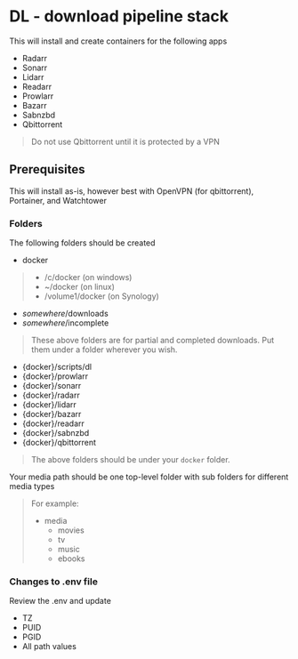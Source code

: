 # DL - download pipeline stack
This will install and create containers for the following apps
- Radarr
- Sonarr
- Lidarr
- Readarr
- Prowlarr
- Bazarr
- Sabnzbd
- Qbittorrent
> Do not use Qbittorrent until it is protected by a VPN

## Prerequisites
This will install as-is, however best with OpenVPN (for qbittorrent), Portainer, and Watchtower

### Folders
The following folders should be created
- docker
> - /c/docker (on windows)
> - ~/docker (on linux)
> - /volume1/docker (on Synology)
- *somewhere*/downloads
- *somewhere*/incomplete
> These above folders are for partial and completed downloads. Put them under a folder wherever you wish.
- {docker}/scripts/dl
- {docker}/prowlarr
- {docker}/sonarr
- {docker}/radarr
- {docker}/lidarr
- {docker}/bazarr
- {docker}/readarr
- {docker}/sabnzbd
- {docker}/qbittorrent
> The above folders should be under your `docker` folder.

Your media path should be one top-level folder with sub folders for different media types 
> For example:
> - media
>   - movies
>   - tv
>   - music
>   - ebooks

### Changes to .env file
Review the .env and update
- TZ
- PUID
- PGID
- All path values
